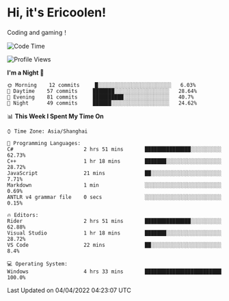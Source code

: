 # Hi, it's Ericoolen!
Coding and gaming！

<!--START_SECTION:waka-->
![Code Time](http://img.shields.io/badge/Code%20Time-194%20hrs%2059%20mins-blue)

![Profile Views](http://img.shields.io/badge/Profile%20Views-5-blue)

**I'm a Night 🦉** 

```text
🌞 Morning    12 commits     █░░░░░░░░░░░░░░░░░░░░░░░░   6.03% 
🌆 Daytime    57 commits     ███████░░░░░░░░░░░░░░░░░░   28.64% 
🌃 Evening    81 commits     ██████████░░░░░░░░░░░░░░░   40.7% 
🌙 Night      49 commits     ██████░░░░░░░░░░░░░░░░░░░   24.62%

```


📊 **This Week I Spent My Time On** 

```text
⌚︎ Time Zone: Asia/Shanghai

💬 Programming Languages: 
C#                       2 hrs 51 mins       ███████████████░░░░░░░░░░   62.73% 
C++                      1 hr 18 mins        ███████░░░░░░░░░░░░░░░░░░   28.72% 
JavaScript               21 mins             ██░░░░░░░░░░░░░░░░░░░░░░░   7.71% 
Markdown                 1 min               ░░░░░░░░░░░░░░░░░░░░░░░░░   0.69% 
ANTLR v4 grammar file    0 secs              ░░░░░░░░░░░░░░░░░░░░░░░░░   0.15%

🔥 Editors: 
Rider                    2 hrs 51 mins       ███████████████░░░░░░░░░░   62.88% 
Visual Studio            1 hr 18 mins        ███████░░░░░░░░░░░░░░░░░░   28.72% 
VS Code                  22 mins             ██░░░░░░░░░░░░░░░░░░░░░░░   8.4%

💻 Operating System: 
Windows                  4 hrs 33 mins       █████████████████████████   100.0%

```


 Last Updated on 04/04/2022 04:23:07 UTC
<!--END_SECTION:waka-->

